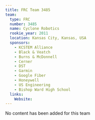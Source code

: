 ```yaml
---
title: FRC Team 3485
team:
  type: FRC
  number: 3485
  name: Cyclone Robotics
  rookie_year: 2011
  location: Kansas City, Kansas, USA
  sponsors:
    - KCSTEM Alliance
    - Black & Veatch
    - Burns & McDonnell
    - Cerner
    - DST
    - Garmin
    - Google Fiber
    - Honeywell
    - US Engineering
    - Bishop Ward High School
  links:
    Website: 
---
```

No content has been added for this team